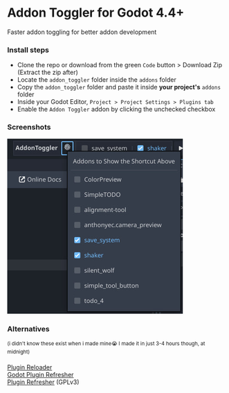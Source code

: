 # Addon Toggler for Godot 4.4+
Faster addon toggling for better addon development

### Install steps
- Clone the repo or download from the green `Code` button > Download Zip (Extract the zip after)
- Locate the `addon_toggler` folder inside the `addons` folder
- Copy the `addon_toggler` folder and paste it inside **your project's** `addons` folder
- Inside your Godot Editor, `Project > Project Settings > Plugins tab`
- Enable the `Addon Toggler` addon by clicking the unchecked checkbox

### Screenshots

![](addons/addon_toggler/docs/addon_example.jpg)

### Alternatives

<sup>(i didn't know these exist when i made mine😭 I made it in just 3-4 hours though, at midnight)</sup>

[Plugin Reloader](https://godotengine.org/asset-library/asset/3293) <br/>
[Godot Plugin Refresher](https://godotengine.org/asset-library/asset/248) <br/>
[Plugin Refresher](https://godotengine.org/asset-library/asset/1807) (GPLv3) <br/>
